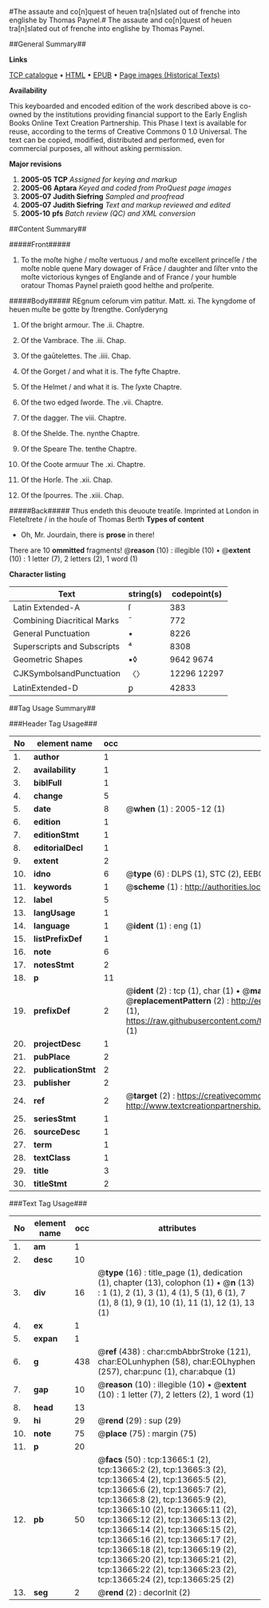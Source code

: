 #The assaute and co[n]quest of heuen tra[n]slated out of frenche into englishe by Thomas Paynel.#
The assaute and co[n]quest of heuen tra[n]slated out of frenche into englishe by Thomas Paynel.

##General Summary##

**Links**

[TCP catalogue](http://www.ota.ox.ac.uk/tcp/)  • 
[HTML](http://tei.it.ox.ac.uk/tcp/Texts-HTML/free/A22/A22212.html)  • 
[EPUB](http://tei.it.ox.ac.uk/tcp/Texts-EPUB/free/A22/A22212.epub) • 
[Page images (Historical Texts)](https://data.historicaltexts.jisc.ac.uk/view?pubId=eebo-99848563e&pageId=eebo-99848563e-13665-1)

**Availability**

This keyboarded and encoded edition of the
	       work described above is co-owned by the institutions
	       providing financial support to the Early English Books
	       Online Text Creation Partnership. This Phase I text is
	       available for reuse, according to the terms of Creative
	       Commons 0 1.0 Universal. The text can be copied,
	       modified, distributed and performed, even for
	       commercial purposes, all without asking permission.

**Major revisions**

1. __2005-05__ __TCP__ *Assigned for keying and markup*
1. __2005-06__ __Aptara__ *Keyed and coded from ProQuest page images*
1. __2005-07__ __Judith Siefring__ *Sampled and proofread*
1. __2005-07__ __Judith Siefring__ *Text and markup reviewed and edited*
1. __2005-10__ __pfs__ *Batch review (QC) and XML conversion*

##Content Summary##

#####Front#####

1. To the moſte highe / moſte vertuous / 
and moſte excellent princeſſe / the moſte noble
quene Mary dowager of Frāce / daughter
and ſiſter vnto the moſte victorious
kynges of Englande and
of France / your humble
oratour Thomas
Paynel praieth
good
helthe and proſperite.

#####Body#####
REgnum ceſorum vim patitur. Matt. xi.
The kyngdome of heuen muſte
be gotte by ſtrengthe. Conſyderyng
1. Of the bright armour.
The .ii. Chaptre.

1. Of the Vambrace. The .iii. Chap.

1. Of the gaūtelettes. The .iiii. Chap.

1. Of the Gorget / and what it is.
The fyfte Chaptre.

1. Of the Helmet / and what it is.
The ſyxte Chaptre.

1. Of the two edged ſworde.
The .vii. Chaptre.

1. Of the dagger. The
viii. Chaptre.

1. Of the Shelde. The.
nynthe Chaptre.

1. Of the Speare The.
tenthe Chaptre.

1. Of the Coote armuur
The .xi. Chaptre.

1. Of the Horſe. The .xii. Chap.

1. Of the ſpourres. The .xiii. Chap.

#####Back#####
Thus endeth this deuoute treatiſe. Imprinted
at London in Fleteſtrete / in the houſe of Thomas
Berth
**Types of content**

  * Oh, Mr. Jourdain, there is **prose** in there!

There are 10 **ommitted** fragments! 
 @__reason__ (10) : illegible (10)  •  @__extent__ (10) : 1 letter (7), 2 letters (2), 1 word (1)

**Character listing**


|Text|string(s)|codepoint(s)|
|---|---|---|
|Latin Extended-A|ſ|383|
|Combining             Diacritical Marks|̄|772|
|General Punctuation|•|8226|
|Superscripts             and Subscripts|⁴|8308|
|Geometric Shapes|▪◊|9642 9674|
|CJKSymbolsandPunctuation|〈〉|12296 12297|
|LatinExtended-D|ꝑ|42833|

##Tag Usage Summary##

###Header Tag Usage###

|No|element name|occ|attributes|
|---|---|---|---|
|1.|__author__|1||
|2.|__availability__|1||
|3.|__biblFull__|1||
|4.|__change__|5||
|5.|__date__|8| @__when__ (1) : 2005-12 (1)|
|6.|__edition__|1||
|7.|__editionStmt__|1||
|8.|__editorialDecl__|1||
|9.|__extent__|2||
|10.|__idno__|6| @__type__ (6) : DLPS (1), STC (2), EEBO-CITATION (1), PROQUEST (1), VID (1)|
|11.|__keywords__|1| @__scheme__ (1) : http://authorities.loc.gov/ (1)|
|12.|__label__|5||
|13.|__langUsage__|1||
|14.|__language__|1| @__ident__ (1) : eng (1)|
|15.|__listPrefixDef__|1||
|16.|__note__|6||
|17.|__notesStmt__|2||
|18.|__p__|11||
|19.|__prefixDef__|2| @__ident__ (2) : tcp (1), char (1)  •  @__matchPattern__ (2) : ([0-9\-]+):([0-9IVX]+) (1), (.+) (1)  •  @__replacementPattern__ (2) : http://eebo.chadwyck.com/downloadtiff?vid=$1&page=$2 (1), https://raw.githubusercontent.com/textcreationpartnership/Texts/master/tcpchars.xml#$1 (1)|
|20.|__projectDesc__|1||
|21.|__pubPlace__|2||
|22.|__publicationStmt__|2||
|23.|__publisher__|2||
|24.|__ref__|2| @__target__ (2) : https://creativecommons.org/publicdomain/zero/1.0/ (1), http://www.textcreationpartnership.org/docs/. (1)|
|25.|__seriesStmt__|1||
|26.|__sourceDesc__|1||
|27.|__term__|1||
|28.|__textClass__|1||
|29.|__title__|3||
|30.|__titleStmt__|2||


###Text Tag Usage###

|No|element name|occ|attributes|
|---|---|---|---|
|1.|__am__|1||
|2.|__desc__|10||
|3.|__div__|16| @__type__ (16) : title_page (1), dedication (1), chapter (13), colophon (1)  •  @__n__ (13) : 1 (1), 2 (1), 3 (1), 4 (1), 5 (1), 6 (1), 7 (1), 8 (1), 9 (1), 10 (1), 11 (1), 12 (1), 13 (1)|
|4.|__ex__|1||
|5.|__expan__|1||
|6.|__g__|438| @__ref__ (438) : char:cmbAbbrStroke (121), char:EOLunhyphen (58), char:EOLhyphen (257), char:punc (1), char:abque (1)|
|7.|__gap__|10| @__reason__ (10) : illegible (10)  •  @__extent__ (10) : 1 letter (7), 2 letters (2), 1 word (1)|
|8.|__head__|13||
|9.|__hi__|29| @__rend__ (29) : sup (29)|
|10.|__note__|75| @__place__ (75) : margin (75)|
|11.|__p__|20||
|12.|__pb__|50| @__facs__ (50) : tcp:13665:1 (2), tcp:13665:2 (2), tcp:13665:3 (2), tcp:13665:4 (2), tcp:13665:5 (2), tcp:13665:6 (2), tcp:13665:7 (2), tcp:13665:8 (2), tcp:13665:9 (2), tcp:13665:10 (2), tcp:13665:11 (2), tcp:13665:12 (2), tcp:13665:13 (2), tcp:13665:14 (2), tcp:13665:15 (2), tcp:13665:16 (2), tcp:13665:17 (2), tcp:13665:18 (2), tcp:13665:19 (2), tcp:13665:20 (2), tcp:13665:21 (2), tcp:13665:22 (2), tcp:13665:23 (2), tcp:13665:24 (2), tcp:13665:25 (2)|
|13.|__seg__|2| @__rend__ (2) : decorInit (2)|
